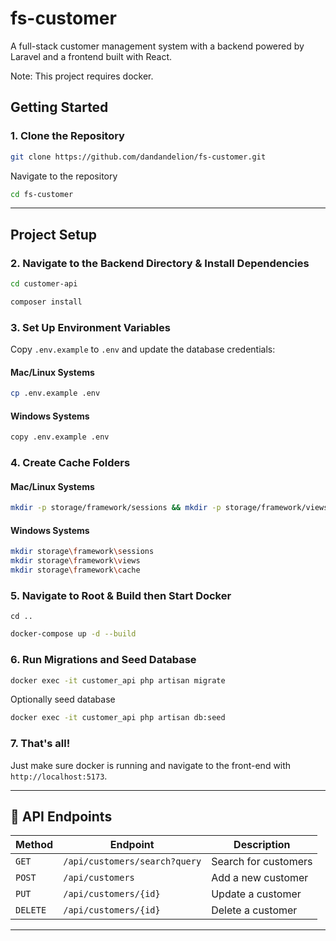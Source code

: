 # fs-customer

A full-stack customer management system with a backend powered by Laravel and a frontend built with React.

Note: This project requires docker.

## Getting Started

### 1. Clone the Repository
```bash
git clone https://github.com/dandandelion/fs-customer.git
```
Navigate to the repository
```bash
cd fs-customer
```

---

## Project Setup

### 2. Navigate to the Backend Directory & Install Dependencies
```bash
cd customer-api
```
```bash
composer install
```

### 3. Set Up Environment Variables
Copy `.env.example` to `.env` and update the database credentials:
#### Mac/Linux Systems
```bash
cp .env.example .env
```
#### Windows Systems
```bash
copy .env.example .env
```

### 4. Create Cache Folders
#### Mac/Linux Systems
```bash
mkdir -p storage/framework/sessions && mkdir -p storage/framework/views && mkdir -p storage/framework/cache
```
#### Windows Systems
```bash
mkdir storage\framework\sessions
mkdir storage\framework\views
mkdir storage\framework\cache

```
### 5. Navigate to Root & Build then Start Docker
```bash'
cd ..
```
```bash
docker-compose up -d --build
```

### 6. Run Migrations and Seed Database
```bash
docker exec -it customer_api php artisan migrate
```
Optionally seed database
```bash
docker exec -it customer_api php artisan db:seed
```

### 7. That's all!
Just make sure docker is running and navigate to the front-end with `http://localhost:5173`.

---

## 🔗 API Endpoints
| Method | Endpoint | Description |
|--------|---------|------------|
| `GET` | `/api/customers/search?query` | Search for customers |
| `POST` | `/api/customers` | Add a new customer |
| `PUT` | `/api/customers/{id}` | Update a customer |
| `DELETE` | `/api/customers/{id}` | Delete a customer |

---
